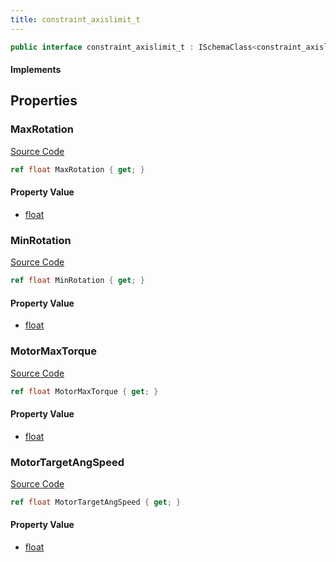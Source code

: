 ```yaml
---
title: constraint_axislimit_t
---
```


```csharp
public interface constraint_axislimit_t : ISchemaClass<constraint_axislimit_t>, ISchemaField, ISchemaClass, INativeHandle
```

#### Implements

## Properties

### MaxRotation

[Source Code](https://github.com/swiftly-solution/swiftlys2/blob/beta/managed/src/SwiftlyS2.Generated/Schemas/Interfaces/constraint_axislimit_t.cs#L18)

```csharp
ref float MaxRotation { get; }
```

#### Property Value

- [float](https://learn.microsoft.com/dotnet/api/system.single)

### MinRotation

[Source Code](https://github.com/swiftly-solution/swiftlys2/blob/beta/managed/src/SwiftlyS2.Generated/Schemas/Interfaces/constraint_axislimit_t.cs#L16)

```csharp
ref float MinRotation { get; }
```

#### Property Value

- [float](https://learn.microsoft.com/dotnet/api/system.single)

### MotorMaxTorque

[Source Code](https://github.com/swiftly-solution/swiftlys2/blob/beta/managed/src/SwiftlyS2.Generated/Schemas/Interfaces/constraint_axislimit_t.cs#L22)

```csharp
ref float MotorMaxTorque { get; }
```

#### Property Value

- [float](https://learn.microsoft.com/dotnet/api/system.single)

### MotorTargetAngSpeed

[Source Code](https://github.com/swiftly-solution/swiftlys2/blob/beta/managed/src/SwiftlyS2.Generated/Schemas/Interfaces/constraint_axislimit_t.cs#L20)

```csharp
ref float MotorTargetAngSpeed { get; }
```

#### Property Value

- [float](https://learn.microsoft.com/dotnet/api/system.single)


